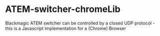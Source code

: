 # ATEM-switcher-chromeLib
Blackmagic ATEM switcher can be controlled by a closed UDP protocol - this is a Javascript implementation for a (Chrome) Browser
